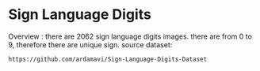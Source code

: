 # Sign Language Digits

Overview : there are 2062 sign language digits images. there are from 0 to 9, therefore there are unique sign.
source dataset: 
```
https://github.com/ardamavi/Sign-Language-Digits-Dataset
```


